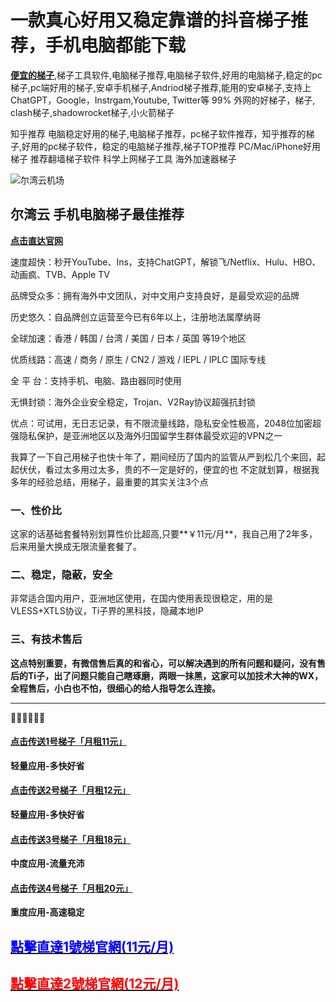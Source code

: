 # 一款真心好用又稳定靠谱的抖音梯子推荐，手机电脑都能下载

[**便宜的梯子**](https://iheikeji.com),梯子工具软件,电脑梯子推荐,电脑梯子软件,好用的电脑梯子,稳定的pc梯子,pc端好用的梯子,安卓手机梯子,Andriod梯子推荐,能用的安卓梯子,支持上 ChatGPT，Google，Instrgam,Youtube, Twitter等 99% 外网的好梯子，梯子, clash梯子,shadowrocket梯子,小火箭梯子



知乎推荐 电脑稳定好用的梯子,电脑梯子推荐，pc梯子软件推荐，知乎推荐的梯子,好用的pc梯子软件，稳定的电脑梯子推荐,梯子TOP推荐 PC/Mac/iPhone好用梯子 推荐翻墙梯子软件 科学上网梯子工具 海外加速器梯子

![尔湾云机场](https://github.com/user-attachments/assets/9b87c3af-50fd-4e5e-bc78-c0d185d9c7f4)



## 尔湾云 手机电脑梯子最佳推荐

[**点击直达官网**](https://go.1vpn.cc/ewan)

速度超快：秒开YouTube、Ins，支持ChatGPT，解锁飞/Netflix、Hulu、HBO、动画疯、TVB、Apple TV

品牌受众多：拥有海外中文团队，对中文用户支持良好，是最受欢迎的品牌

历史悠久：自品牌创立运营至今已有6年以上，注册地法属摩纳哥

全球加速：香港 / 韩国 / 台湾 / 美国 / 日本 / 英国 等19个地区

优质线路：高速 / 商务 / 原生 / CN2 / 游戏 / IEPL / IPLC 国际专线

全 平 台：支持手机、电脑、路由器同时使用

无惧封锁：海外企业安全稳定，Trojan、V2Ray协议超强抗封锁

优点：可试用，无日志记录，有不限流量线路，隐私安全性极高，2048位加密超强隐私保护，是亚洲地区以及海外归国留学生群体最受欢迎的VPN之一

我算了一下自己用梯子也快十年了，期间经历了国内的监管从严到松几个来回，起起伏伏，看过太多用过太多，贵的不一定是好的，便宜的也 不定就划算，根据我多年的经验总结，用梯子，最重要的其实关注3个点

### 一、性价比

这家的话基础套餐特别划算性价比超高,只要**￥11元/月**，我自己用了2年多，后来用量大换成无限流量套餐了。

### 二、稳定，隐蔽，安全

非常适合国内用户，亚洲地区使用，在国内使用表现很稳定，用的是VLESS+XTLS协议，Ti子界的黑科技，隐藏本地IP

### 三、有技术售后

**这点特别重要，有微信售后真的和省心，可以解决遇到的所有问题和疑问，没有售后的Ti子，出了问题只能自己瞎琢磨，两眼一抹黑，这家可以加技术大神的WX，全程售后，小白也不怕，很细心的给人指导怎么连接。**

---

  🌈🌈🌈🌈🌈🌈  
#### [**点击传送1号梯子「月租11元」**](https://go.1vpn.cc/ewan)
**轻量应用-多快好省**
#### [**点击传送2号梯子「月租12元」**](https://go.1vpn.cc/nisi)
**轻量应用-多快好省**
#### [**点击传送3号梯子「月租18元」**](https://go.1vpn.cc/suyu)
**中度应用-流量充沛**
#### [**点击传送4号梯子「月租20元」**](https://go.1vpn.cc/xxfeng)
**重度应用-高速稳定**



<h2><strong><a href="https://go.51tz.cc/fjcloud"><font color="blue">點擊直達1號梯官網(11元/月)</font></a></strong></h2>

<h2><strong><a href="https://go.51tz.cc/nicecloud"><font color="red"> 點擊直達2號梯官網(12元/月)</font></a></strong></h2>



